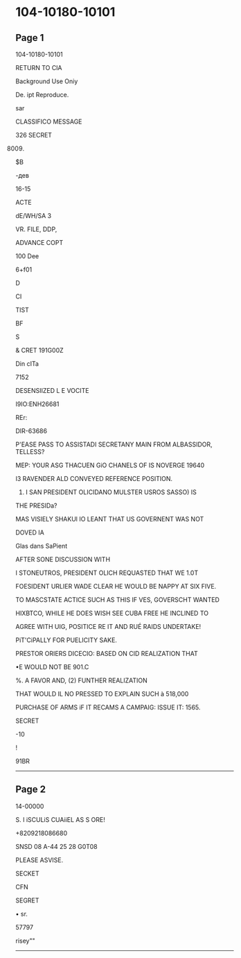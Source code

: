 # 104-10180-10101

## Page 1

104-10180-10101

RETURN TO CIA

Background Use Oniy

De. ipt Reproduce.

sar

CLASSIFICO MESSAGE

326 SECRET

8009.

$B

-дев

16-15

ACTE

dE/WH/SA 3

VR. FILE, DDP,

ADVANCE COPT

100 Dee

6+f01

D

CI

TIST

BF

S

& CRET 191G00Z

Din cITa

7152

DESENSIIZED L E VOCITE

I9IO:ENH26681

REr:

DIR-63686

P'EASE PASS TO ASSISTADI SECRETANY MAIN FROM ALBASSIDOR, TELLESS?

MEP: YOUR ASG THACUEN GiO CHANELS OF IS NOVERGE 19640

I3 RAVENDER ALD CONVEYED REFERENCE POSITION.

1. I SAN PRESIDENT OLICIDANO MULSTER USROS SASSO) IS

THE PRESIDa?

MAS VISIELY SHAKUl IO LEANT THAT US GOVERNENT WAS NOT

DOVED IA

Glas dans SaPient

AFTER SONE DISCUSSION WITH

I STONEUTROS, PRESIDENT OLICH REQUASTED THAT WE 1.0T

FOESIDENT URLIER WADE CLEAR HE WOULD BE NAPPY AT SIX FIVE.

TO MASCSTATE ACTICE SUCH AS THIS IF VES, GOVERSCHT WANTED

HIXBTCO, WHILE HE DOES WISH SEE CUBA FREE HE INCLINED TO

AGREE WITH UIG, POSITICE RE IT AND RUÉ RAIDS UNDERTAKE!

PiT'CiPALLY FOR PUELICITY SAKE.

PRESTOR ORIERS DICECIO: BASED ON CID REALIZATION THAT

•E WOULD NOT BE 901.C

%. A FAVOR AND, (2) FUNTHER REALIZATION

THAT WOULD IL NO PRESSED TO EXPLAIN SUCH à 518,000

PURCHASE OF ARMS iF IT RECAMS A CAMPAIG: ISSUE IT: 1565.

SECRET

-10

!

91BR

---

## Page 2

14-00000

S. I iSCULiS CUAiiEL AS S ORE!

+8209218086680

SNSD 08 A-44 25 28 G0T08

PLEASE ASVISE.

SECKET

CFN

SEGRET

• sr.

57797

risey""

---

